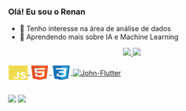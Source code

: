 ### Olá! Eu sou o Renan

- :game_die: Tenho interesse na área de análise de dados
- :robot: Aprendendo mais sobre IA e Machine Learning
<div align="center">
  <a href="https://github.com/JohnBirdev">
  <img height="180em" src="https://github-readme-stats.vercel.app/api?username=RenanMonteiroS&show_icons=true&theme=dark&include_all_commits=true&count_private=true"/>
  <img height="180em" src="https://github-readme-stats.vercel.app/api/top-langs/?username=RenanMonteiroS&layout=compact&langs_count=7&theme=dark"/>
</div>
  <div style="display: inline_block"><br>
  <img align="center" alt="Renan-Js" height="30" width="40" src="https://raw.githubusercontent.com/devicons/devicon/master/icons/javascript/javascript-plain.svg">
  <img align="center" alt="Renan-HTML" height="30" width="40" src="https://raw.githubusercontent.com/devicons/devicon/master/icons/html5/html5-original.svg">
  <img align="center" alt="Renan-CSS" height="30" width="40" src="https://raw.githubusercontent.com/devicons/devicon/master/icons/css3/css3-original.svg">
  <img align="center" height="30" width="40" alt="John-Flutter" src="https://cdn.jsdelivr.net/gh/devicons/devicon/icons/flutter/flutter-original.svg" />
  </div>
  
##
<div>
  <a href = "mailto:renan.monteiro.de.souza@gmail.com"><img src="https://img.shields.io/badge/-Gmail-%23333?style=for-the-badge&logo=gmail&logoColor=white" target="_blank"></a>
  <a href="https://www.linkedin.com/in/renan-monteiro-de-souza-946a06214/" target="_blank"><img src="https://img.shields.io/badge/-LinkedIn-%230077B5?style=for-the-badge&logo=linkedin&logoColor=white" target="_blank"></a> 
 
  </div>
